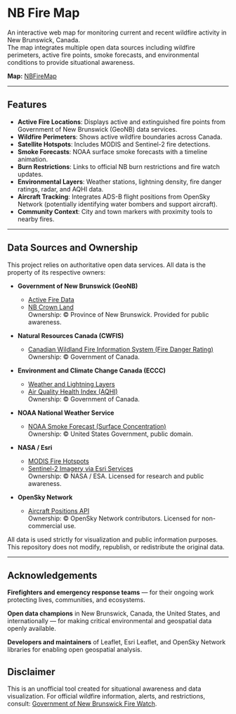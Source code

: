 # NB Fire Map

An interactive web map for monitoring current and recent wildfire activity in New Brunswick, Canada.  
The map integrates multiple open data sources including wildfire perimeters, active fire points, smoke forecasts, and environmental conditions to provide situational awareness.

**Map:** [NBFireMap](https://www.nbfiremap.ca)

---

## Features

- **Active Fire Locations**: Displays active and extinguished fire points from Government of New Brunswick (GeoNB) data services.
- **Wildfire Perimeters**: Shows active wildfire boundaries across Canada.
- **Satellite Hotspots**: Includes MODIS and Sentinel-2 fire detections.
- **Smoke Forecasts**: NOAA surface smoke forecasts with a timeline animation.
- **Burn Restrictions**: Links to official NB burn restrictions and fire watch updates.
- **Environmental Layers**: Weather stations, lightning density, fire danger ratings, radar, and AQHI data.
- **Aircraft Tracking**: Integrates ADS-B flight positions from OpenSky Network (potentially identifying water bombers and support aircraft).
- **Community Context**: City and town markers with proximity tools to nearby fires.

---

## Data Sources and Ownership

This project relies on authoritative open data services. All data is the property of its respective owners:

- **Government of New Brunswick (GeoNB)**  
  - [Active Fire Data](https://www.gnb.ca/en/topic/laws-safety/emergency-preparedness-alerts/fire-watch.html)  
  - [NB Crown Land](https://geonb.snb.ca/)  
  Ownership: © Province of New Brunswick. Provided for public awareness.

- **Natural Resources Canada (CWFIS)**  
  - [Canadian Wildland Fire Information System (Fire Danger Rating)](https://cwfis.cfs.nrcan.gc.ca/home)  
  Ownership: © Government of Canada.

- **Environment and Climate Change Canada (ECCC)**  
  - [Weather and Lightning Layers](https://weather.gc.ca/)  
  - [Air Quality Health Index (AQHI)](https://www.canada.ca/en/environment-climate-change/services/air-quality-health-index.html)  
  Ownership: © Government of Canada.

- **NOAA National Weather Service**  
  - [NOAA Smoke Forecast (Surface Concentration)](https://www.weather.gov/)  
  Ownership: © United States Government, public domain.

- **NASA / Esri**  
  - [MODIS Fire Hotspots](https://earthdata.nasa.gov/)  
  - [Sentinel-2 Imagery via Esri Services](https://sentinel.esa.int/)  
  Ownership: © NASA / ESA. Licensed for research and public awareness.

- **OpenSky Network**  
  - [Aircraft Positions API](https://opensky-network.org/)  
  Ownership: © OpenSky Network contributors. Licensed for non-commercial use.

All data is used strictly for visualization and public information purposes. This repository does not modify, republish, or redistribute the original data.

---

## Acknowledgements

**Firefighters and emergency response teams** — for their ongoing work protecting lives, communities, and ecosystems.

**Open data champions** in New Brunswick, Canada, the United States, and internationally — for making critical environmental and geospatial data openly available.

**Developers and maintainers** of Leaflet, Esri Leaflet, and OpenSky Network libraries for enabling open geospatial analysis.

## Disclaimer

This is an unofficial tool created for situational awareness and data visualization.
For official wildfire information, alerts, and restrictions, consult:
[Government of New Brunswick Fire Watch](https://www.gnb.ca/en/topic/laws-safety/emergency-preparedness-alerts/fire-watch.html).
